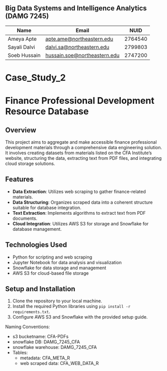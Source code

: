 ## Big Data Systems and Intelligence Analytics (DAMG 7245)
| Name | Email | NUID |
| ------ | ------ | ----- |
| Ameya Apte | apte.ame@northeastern.edu | 2764540 | 
| Sayali Dalvi | dalvi.sa@northeastern.edu | 2799803 |
| Soeb Hussain | hussain.soe@northeastern.edu | 2747200 | 



# Case_Study_2


# Finance Professional Development Resource Database

## Overview
This project aims to aggregate and make accessible finance professional development materials through a comprehensive data engineering solution. It involves creating datasets from materials listed on the CFA Institute’s website, structuring the data, extracting text from PDF files, and integrating cloud storage solutions.

## Features
- **Data Extraction**: Utilizes web scraping to gather finance-related materials.
- **Data Structuring**: Organizes scraped data into a coherent structure suitable for database integration.
- **Text Extraction**: Implements algorithms to extract text from PDF documents.
- **Cloud Integration**: Utilizes AWS S3 for storage and Snowflake for database management.

## Technologies Used
- Python for scripting and web scraping
- Jupyter Notebook for data analysis and visualization
- Snowflake for data storage and management
- AWS S3 for cloud-based file storage

## Setup and Installation
1. Clone the repository to your local machine.
2. Install the required Python libraries using `pip install -r requirements.txt`.
3. Configure AWS S3 and Snowflake with the provided setup guide.


Naming Conventions: 
* s3 bucketname: CFA-PDFs
* snowflake DB: DAMG_7245_CFA
* snowflake warehouse: DAMG_7245_CFA
* Tables:
    * metadata: CFA_META_R
    * web scraped data: CFA_WEB_DATA_R

